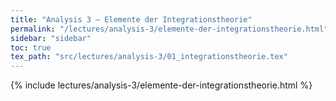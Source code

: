 ```yaml
---
title: "Analysis 3 – Elemente der Integrationstheorie"
permalink: "/lectures/analysis-3/elemente-der-integrationstheorie.html"
sidebar: "sidebar"
toc: true
tex_path: "src/lectures/analysis-3/01_integrationstheorie.tex"
---
```


{% include lectures/analysis-3/elemente-der-integrationstheorie.html %}